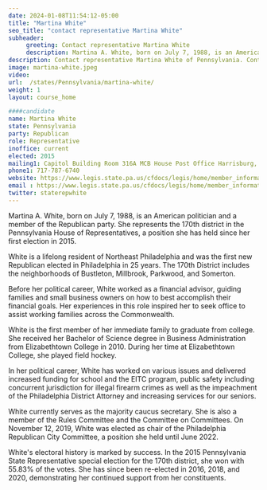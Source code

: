```yaml
---
date: 2024-01-08T11:54:12-05:00
title: "Martina White"
seo_title: "contact representative Martina White"
subheader:
     greeting: Contact representative Martina White
     description: Martina A. White, born on July 7, 1988, is an American politician and a member of the Republican party. She represents the 170th district in the Pennsylvania House of Representatives, a position she has held since her first election in 2015.
description: Contact representative Martina White of Pennsylvania. Contact information for Martina White includes email address, phone number, and mailing address.
image: martina-white.jpeg
video:
url:  /states/Pennsylvania/martina-white/
weight: 1
layout: course_home

####candidate
name: Martina White
state: Pennsylvania
party: Republican
role: Representative
inoffice: current
elected: 2015
mailing1: Capitol Building Room 316A MCB House Post Office Harrisburg, PA 17120
phone1: 717-787-6740
website: https://www.legis.state.pa.us/cfdocs/legis/home/member_information/House_bio.cfm?id=1732/
email : https://www.legis.state.pa.us/cfdocs/legis/home/member_information/House_bio.cfm?id=1732/
twitter: staterepwhite
---
```


Martina A. White, born on July 7, 1988, is an American politician and a member of the Republican party. She represents the 170th district in the Pennsylvania House of Representatives, a position she has held since her first election in 2015.

White is a lifelong resident of Northeast Philadelphia and was the first new Republican elected in Philadelphia in 25 years. The 170th District includes the neighborhoods of Bustleton, Millbrook, Parkwood, and Somerton.

Before her political career, White worked as a financial advisor, guiding families and small business owners on how to best accomplish their financial goals. Her experiences in this role inspired her to seek office to assist working families across the Commonwealth.

White is the first member of her immediate family to graduate from college. She received her Bachelor of Science degree in Business Administration from Elizabethtown College in 2010. During her time at Elizabethtown College, she played field hockey.

In her political career, White has worked on various issues and delivered increased funding for school and the EITC program, public safety including concurrent jurisdiction for illegal firearm crimes as well as the impeachment of the Philadelphia District Attorney and increasing services for our seniors.

White currently serves as the majority caucus secretary. She is also a member of the Rules Committee and the Committee on Committees. On November 12, 2019, White was elected as chair of the Philadelphia Republican City Committee, a position she held until June 2022.

White's electoral history is marked by success. In the 2015 Pennsylvania State Representative special election for the 170th district, she won with 55.83% of the votes. She has since been re-elected in 2016, 2018, and 2020, demonstrating her continued support from her constituents.
